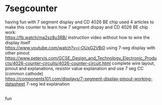 # 7segcounter
having fun with 7 segment display and CD 4026 BE chip
used 4 articles to make this counter to learn how 7 segment dispay and CD 4026 BE chip work:<BR>
https://fb.watch/ma2sz8u3RB/ instruction video without how to wire the display itself<BR>
https://www.youtube.com/watch?v=j-OUxG2VBi0 using 7-seg display with other pinout<BR>
https://www.petervis.com/GCSE_Design_and_Technology_Electronic_Products/4026-counter-circuits/4026-counter-circuit.html complete wire layout, pinout and explanations, resistor value explanation and use 7 seg CC (common cathode)<BR>
https://components101.com/displays/7-segment-display-pinout-working-datasheet 7-seg led explanation<BR><BR>

fun


